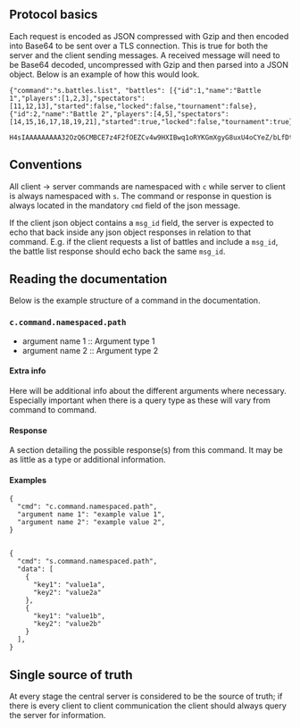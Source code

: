 ## Protocol basics
Each request is encoded as JSON compressed with Gzip and then encoded into Base64 to be sent over a TLS connection. This is true for both the server and the client sending messages. A received message will need to be Base64 decoded, uncompressed with Gzip and then parsed into a JSON object. Below is an example of how this would look.

```
{"command":"s.battles.list", "battles": [{"id":1,"name":"Battle 1","players":[1,2,3],"spectators":[11,12,13],"started":false,"locked":false,"tournament":false},{"id":2,"name":"Battle 2","players":[4,5],"spectators":[14,15,16,17,18,19,21],"started":true,"locked":false,"tournament":true}]}

H4sIAAAAAAAAA32OzQ6CMBCE7z4F2fOEZCv4w9HXIBwq1oRYKGmXgyG8uxU4oCYeZ/bLfDtS7dpWdzcqKKRXLWJNSG0ThJDQmqlIypGayDCo062J8GU+JUyg3uqn8ZEqGQr7ChR6U4sWt5QMVuC5F+3FxJ27tsGArKsfmyhu8O/5TtZqwqJV31r1oc2Q/0gzcA4+gI/gE/gMxdsHxA///W9gqqbdC0F8UM4hAQAA
```

## Conventions
All client -> server commands are namespaced with `c` while server to client is always namespaced with `s`. The command or response in question is always located in the mandatory `cmd` field of the json message.

If the client json object contains a `msg_id` field, the server is expected to echo that back inside any json object responses in relation to that command. E.g. if the client requests a list of battles and include a `msg_id`, the battle list response should echo back the same `msg_id`.

## Reading the documentation
Below is the example structure of a command in the documentation.

### `c.command.namespaced.path`
* argument name 1 :: Argument type 1
* argument name 2 :: Argument type 2

#### Extra info
Here will be additional info about the different arguments where necessary. Especially important when there is a query type as these will vary from command to command.

#### Response
A section detailing the possible response(s) from this command. It may be as little as a type or additional information.

#### Examples
```
{
  "cmd": "c.command.namespaced.path",
  "argument name 1": "example value 1",
  "argument name 2": "example value 2",
}


{
  "cmd": "s.command.namespaced.path",
  "data": [
    {
      "key1": "value1a",
      "key2": "value2a"
    },
    {
      "key1": "value1b",
      "key2": "value2b"
    }
  ],
}
```

## Single source of truth
At every stage the central server is considered to be the source of truth; if there is every client to client communication the client should always query the server for information.

